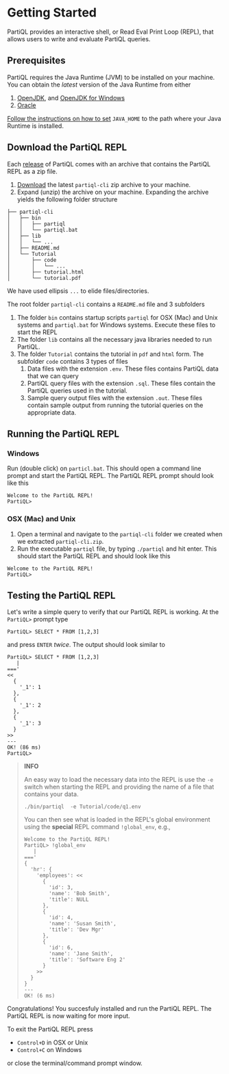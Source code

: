 # Getting Started 

PartiQL provides an interactive shell, or Read Eval Print Loop (REPL),
that allows users to write and evaluate PartiQL queries. 

## Prerequisites 

PartiQL requires the Java Runtime (JVM) to be installed on your machine.
You can obtain the *latest* version of the Java Runtime from either  

1. [OpenJDK](https://openjdk.java.net/install/), and [OpenJDK for Windows](https://developers.redhat.com/products/openjdk)  
1. [Oracle](https://www.oracle.com/technetwork/java/javase/downloads/index.html)

[Follow the instructions on how to set](https://docs.oracle.com/cd/E19182-01/820-7851/inst_cli_jdk_javahome_t/) 
`JAVA_HOME` to the path where your Java Runtime is installed. 

## Download the PartiQL REPL 
 
Each [release](https://github.com/partiql/partiql-lang-kotlin/releases)
of PartiQL comes with an archive that contains the PartiQL REPL as a
zip file.

1. [Download](https://github.com/partiql/partiql-lang-kotlin/releases/download/v0.1.0-alpha/partiql-cli-0.1.0.zip)
the latest `partiql-cli` zip archive to your machine.
1. Expand (unzip) the archive on your machine. Expanding the archive yields the following folder structure 

```
├── partiql-cli
│   ├── bin
│   │   ├── partiql
│   │   └── partiql.bat
│   ├── lib
│   │   └── ... 
│   ├── README.md
│   └── Tutorial
│       ├── code
│       │   └── ... 
│       ├── tutorial.html
│       └── tutorial.pdf
```

We have used ellipsis `...` to elide files/directories. 

The root folder `partiql-cli` contains a `README.md` file and 3 subfolders 

1. The folder `bin` contains startup scripts `partiql` for OSX (Mac) and
Unix systems and `partiql.bat` for Windows systems. Execute these files
to start the REPL
1. The folder `lib` contains all the necessary java libraries needed to run PartiQL. 
1. The folder `Tutorial` contains the tutorial in `pdf` and `html` form. The subfolder `code` contains 3 types of files 
    1. Data files with the extension `.env`. These files contains PartiQL
    data that we can query
    1. PartiQL query files with the extension `.sql`. These files contain
    the PartiQL queries used in the tutorial.
    1. Sample query output files with the extension `.out`. These files
    contain sample output from running the tutorial queries on the
    appropriate data.




## Running the PartiQL REPL 

### Windows 

Run (double click) on `particl.bat`. This should open a command line
prompt and start the PartiQL REPL. The PartiQL REPL prompt should look like this 

```
Welcome to the PartiQL REPL!
PartiQL> 
```

### OSX (Mac) and Unix 

1. Open a terminal and navigate to the `partiql-cli` folder we created when we extracted `partiql-cli.zip`. 
1. Run the executable `partiql` file, by typing `./partiql` and hit
enter. This should start the PartiQL REPL and should look like this

```
Welcome to the PartiQL REPL!
PartiQL>
```

## Testing the PartiQL REPL 

Let's write a simple query to verify that our PartiQL REPL is working. At the `PartiQL>` prompt type 

```
PartiQL> SELECT * FROM [1,2,3]
```

and press `ENTER` *twice*. The output should look similar to 

```
PartiQL> SELECT * FROM [1,2,3]
   | 
===' 
<<
  {
    '_1': 1
  },
  {
    '_1': 2
  },
  {
    '_1': 3
  }
>>
--- 
OK! (86 ms)
PartiQL> 
```

>
> **INFO** 
>
> An easy way to load the necessary data into the REPL 
> is use the `-e` switch when starting the REPL
> and providing the name of a file that contains your data.
>
> 
> ```
> ./bin/partiql  -e Tutorial/code/q1.env
> ```
>
> You can then see what is loaded in the REPL's global environment using
> the **special** REPL command `!global_env`, e.g., 
> 
> ``` 
> Welcome to the PartiQL REPL!
> PartiQL> !global_env
>    | 
> ===' 
> {
>   'hr': {
>     'employees': <<
>       {
>         'id': 3,
>         'name': 'Bob Smith',
>         'title': NULL
>       },
>       {
>         'id': 4,
>         'name': 'Susan Smith',
>         'title': 'Dev Mgr'
>       },
>       {
>         'id': 6,
>         'name': 'Jane Smith',
>         'title': 'Software Eng 2'
>       }
>     >>
>   }
> }
> --- 
> OK! (6 ms)
> 
> ```
> 

Congratulations! You succesfuly installed and run the PartiQL REPL.
The PartiQL REPL is now waiting for more input. 

To exit the PartiQL REPL press 

* `Control+D` in OSX or Unix 
* `Control+C` on Windows 

or close the terminal/command prompt window.

